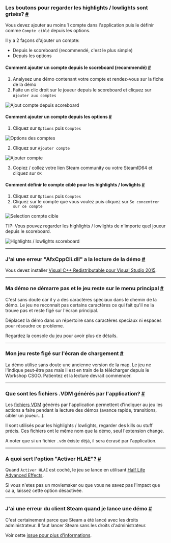 <a class="anchor" id="watch-highlow"></a>

### Les boutons pour regarder les highlights / lowlights sont grisés? [#](/fr/docs/watch#watch-highlow)

Vous devez ajouter au moins 1 compte dans l'application puis le définir comme `Compte ciblé` depuis les options.

Il y a 2 façons d'ajouter un compte:

- Depuis le scoreboard (recommendé, c'est le plus simple)
- Depuis les options

<a class="anchor" id="add-account-quick"></a>

#### Comment ajouter un compte depuis le scoreboard (recommendé) [#](/fr/docs/watch#add-account-quick)

1. Analysez une démo contenant votre compte et rendez-vous sur la fiche de la démo
2. Faite un clic droit sur le joueur depuis le scoreboard et cliquez sur `Ajouter aux comptes`

![Ajout compte depuis scoreboard](/images/docs/watch/add-account-scoreboard.png)

<a class="anchor" id="add-account-settings"></a>

#### Comment ajouter un compte depuis les options [#](/fr/docs/watch#add-account-settings)

1. Cliquez sur `Options` puis `Comptes`

![Options des comptes](/images/docs/watch/add-account-step1.png)

2. Cliquez sur `Ajouter compte`

![Ajouter compte](/images/docs/watch/add-account-step2.png)

3. Copiez / collez votre lien Steam community ou votre SteamID64 et cliquez sur `OK`

<a class="anchor" id="focus-account"></a>

#### Comment définir le compte ciblé pour les highlights / lowlights [#](/fr/docs/watch#focus-account)

1. Cliquez sur `Options` puis `Comptes`
2. Cliquez sur le compte que vous voulez puis cliquez sur `Se concentrer sur ce compte`

![Selection compte cible](/images/docs/watch/add-account-step3.png)

<p class="has-text-warning">TIP: Vous pouvez regarder les highlights / lowlights de n'importe quel joueur depuis le scoreboard.</p>

![Highlights / lowlights scoreboard](/images/docs/watch/scoreboard-highlow.png)

---

<a class="anchor" id="afx-cpp"></a>

### J'ai une erreur "AfxCppCli.dll" a la lecture de la démo [#](/fr/docs/watch#afx-cpp)

Vous devez installer [Visual C++ Redistributable pour Visual Studio 2015](https://www.microsoft.com/en-us/download/details.aspx?id=48145).

---

<a class="anchor" id="stuck-menu"></a>

### Ma démo ne démarre pas et le jeu reste sur le menu principal [#](/fr/docs/watch#stuck-menu)

C'est sans doute car il y a des caractères spéciaux dans le chemin de la démo.
Le jeu ne reconnait pas certains caractères ce qui fait qu'il ne la trouve pas et reste figé sur l'écran principal.

Déplacez la démo dans un répertoire sans caractères speciaux ni espaces pour résoudre ce probleme.

<p class="has-text-warning">Regardez la console du jeu pour avoir plus de détails.</p>

---

<a class="anchor" id="stuck-loading"></a>

### Mon jeu reste figé sur l'écran de chargement [#](/fr/docs/watch#stuck-loading)

La démo utilise sans doute une ancienne version de la map.
Le jeu ne l'indique peut-être pas mais il est en train de la télécharger depuis le Workshop CSGO.
Patientez et la lecture devrait commencer.

---

<a class="anchor" id="vdm"></a>

### Que sont les fichiers .VDM générés par l'application? [#](/fr/docs/watch#vdm)

Les [fichiers VDM](https://developer.valvesoftware.com/wiki/Demo_Recording_Tools) générés par l'application permettent d'indiquer au jeu les actions a faire pendant la lecture des démos (avance rapide, transitions, cibler un joueur...).

Il sont utilisés pour les highlights / lowlights, regarder des kills ou stuff précis. Ces fichiers ont le même nom que la démo, seul l'extension change.

A noter que si un fichier `.vdm` éxiste déjà, il sera écrasé par l'application.

---

<a class="anchor" id="hlae"></a>

### A quoi sert l'option "Activer HLAE"? [#](/fr/docs/watch#hlae)

Quand `Activer HLAE` est coché, le jeu se lance en utilisant [Half Life Advanced Effects](https://github.com/ripieces/advancedfx/wiki/AfxHookSource).

<p class="has-text-warning">Si vous n'etes pas un moviemaker ou que vous ne savez pas l'impact que ca a, laissez cette option désactivée.</p>

---

<a class="anchor" id="steam-client-error"></a>

### J'ai une erreur du client Steam quand je lance une démo [#](/docs/watch#steam-client-error)

C'est certainement parce que Steam a été lancé avec les droits administrateur. Il faut lancer Steam sans les droits d'administrateur.

Voir cette [issue pour plus d'informations](https://github.com/akiver/cs-demo-manager/issues/376).
